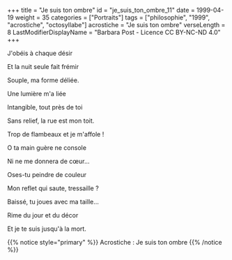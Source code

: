 +++
title = "Je suis ton ombre"
id = "je_suis_ton_ombre_11"
date = 1999-04-19
weight = 35
categories = ["Portraits"]
tags = ["philosophie", "1999", "acrostiche", "octosyllabe"]
acrostiche = "Je suis ton ombre"
verseLength = 8
LastModifierDisplayName = "Barbara Post - Licence CC BY-NC-ND 4.0"
+++

J'obéis à chaque désir

Et la nuit seule fait frémir

Souple, ma forme déliée.

Une lumière m'a liée

Intangible, tout près de toi

Sans relief, la rue est mon toit.

Trop de flambeaux et je m'affole !

O ta main guère ne console

Ni ne me donnera de cœur...

Oses-tu peindre de couleur

Mon reflet qui saute, tressaille ?

Baissé, tu joues avec ma taille...

Rime du jour et du décor

Et je te suis jusqu'à la mort.

{{% notice style="primary" %}}
Acrostiche : Je suis ton ombre
{{% /notice %}}
